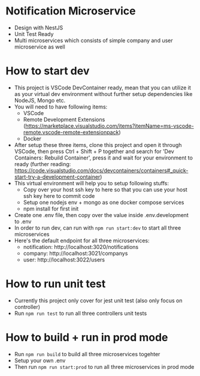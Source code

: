 # Notification Microservice

- Design with NestJS
- Unit Test Ready
- Multi microservices which consists of simple company and user microservice as well


# How to start dev

- This project is VSCode DevContainer ready, mean that you can utilize it as your virtual dev environment without further setup dependencies like NodeJS, Mongo etc.
- You will need to have following items:
  - VSCode
  - Remote Development Extensions (https://marketplace.visualstudio.com/items?itemName=ms-vscode-remote.vscode-remote-extensionpack)
  - Docker
- After setup these three items, clone this project and open it through VSCode, then press Ctrl + Shift + P together and search for 'Dev Containers: Rebuild Container', press it and wait for your environment to ready (further reading: https://code.visualstudio.com/docs/devcontainers/containers#_quick-start-try-a-development-container)
- This virtual environment will help you to setup following stuffs:
  - Copy over your host ssh key to here so that you can use your host ssh key here to commit code
  - Setup one nodejs env + mongo as one docker compose services
  - npm install for first init
- Create one .env file, then copy over the value inside .env.development to .env
- In order to run dev, can run with `npm run start:dev` to start all three microservices
- Here's the default endpoint for all three microservices:
  - notification: http://localhost:3020/notifications
  - company: http://localhost:3021/companys
  - user: http://localhost:3022/users

# How to run unit test

- Currently this project only cover for jest unit test (also only focus on controller)
- Run `npm run test` to run all three controllers unit tests

# How to build + run in prod mode

- Run `npm run build` to build all three microservices togehter
- Setup your own .env
- Then run `npm run start:prod` to run all three microservices in prod mode